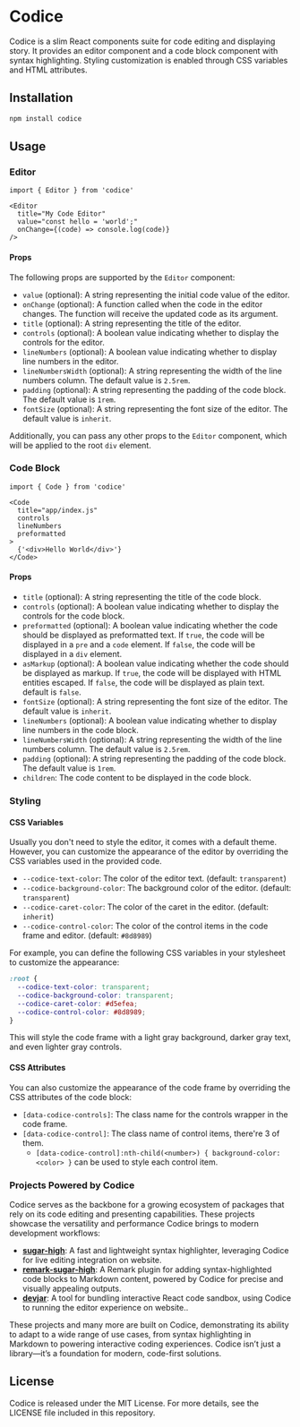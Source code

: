 # Codice

Codice is a slim React components suite for code editing and displaying story. It provides an editor component and a code block component with syntax highlighting. Styling customization is enabled through CSS variables and HTML attributes.


## Installation

```bash
npm install codice
```

## Usage

### Editor

```tsx
import { Editor } from 'codice'

<Editor
  title="My Code Editor"
  value="const hello = 'world';"
  onChange={(code) => console.log(code)}
/>
```


#### Props

The following props are supported by the `Editor` component:

- `value` (optional): A string representing the initial code value of the editor.
- `onChange` (optional): A function called when the code in the editor changes. The function will receive the updated code as its argument.
- `title` (optional): A string representing the title of the editor.
- `controls` (optional): A boolean value indicating whether to display the controls for the editor.
- `lineNumbers` (optional): A boolean value indicating whether to display line numbers in the editor.
- `lineNumbersWidth` (optional): A string representing the width of the line numbers column. The default value is `2.5rem`.
- `padding` (optional): A string representing the padding of the code block. The default value is `1rem`.
- `fontSize` (optional): A string representing the font size of the editor. The default value is `inherit`.

Additionally, you can pass any other props to the `Editor` component, which will be applied to the root `div` element.


### Code Block

```tsx
import { Code } from 'codice'

<Code 
  title="app/index.js"
  controls 
  lineNumbers
  preformatted
>
  {'<div>Hello World</div>'}
</Code>
```

#### Props

- `title` (optional): A string representing the title of the code block.
- `controls` (optional): A boolean value indicating whether to display the controls for the code block.
- `preformatted` (optional): A boolean value indicating whether the code should be displayed as preformatted text. If `true`, the code will be displayed in a `pre` and a `code` element. If `false`, the code will be displayed in a `div` element.
- `asMarkup` (optional): A boolean value indicating whether the code should be displayed as markup. If `true`, the code will be displayed with HTML entities escaped. If `false`, the code will be displayed as plain text. default is `false`.
- `fontSize` (optional): A string representing the font size of the editor. The default value is `inherit`.
- `lineNumbers` (optional): A boolean value indicating whether to display line numbers in the code block.
- `lineNumbersWidth` (optional): A string representing the width of the line numbers column. The default value is `2.5rem`.
- `padding` (optional): A string representing the padding of the code block. The default value is `1rem`.
- `children`: The code content to be displayed in the code block.

### Styling

#### CSS Variables

Usually you don't need to style the editor, it comes with a default theme. However, you can customize the appearance of the editor by overriding the CSS variables used in the provided code.

- `--codice-text-color`: The color of the editor text. (default: `transparent`)
- `--codice-background-color`: The background color of the editor. (default: `transparent`)
- `--codice-caret-color`: The color of the caret in the editor. (default: `inherit`)
- `--codice-control-color`: The color of the control items in the code frame and editor. (default: `#8d8989`)

For example, you can define the following CSS variables in your stylesheet to customize the appearance:
```css
:root {
  --codice-text-color: transparent;
  --codice-background-color: transparent;
  --codice-caret-color: #d5efea;
  --codice-control-color: #8d8989;
}
```

This will style the code frame with a light gray background, darker gray text, and even lighter gray controls.

#### CSS Attributes

You can also customize the appearance of the code frame by overriding the CSS attributes of the code block:

- `[data-codice-controls]`: The class name for the controls wrapper in the code frame.
- `[data-codice-control]`: The class name of control items, there're 3 of them.
  - `[data-codice-control]:nth-child(<number>) { background-color: <color> }` can be used to style each control item.

### **Projects Powered by Codice**

Codice serves as the backbone for a growing ecosystem of packages that rely on its code editing and presenting capabilities. These projects showcase the versatility and performance Codice brings to modern development workflows:

- **[sugar-high](https://sugar-high.vercel.app/)**: A fast and lightweight syntax highlighter, leveraging Codice for live editing integration on website.
- **[remark-sugar-high](https://remark-sugar-high.vercel.app/)**: A Remark plugin for adding syntax-highlighted code blocks to Markdown content, powered by Codice for precise and visually appealing outputs.  
- **[devjar](https://devjar.vercel.app/)**: A tool for bundling interactive React code sandbox, using Codice to running the editor experience on website..  

These projects and many more are built on Codice, demonstrating its ability to adapt to a wide range of use cases, from syntax highlighting in Markdown to powering interactive coding experiences. Codice isn’t just a library—it’s a foundation for modern, code-first solutions.

## License

Codice is released under the MIT License. For more details, see the LICENSE file included in this repository.